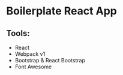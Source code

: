# Boilerplate React App

## Tools:
  - React
  - Webpack v1
  - Bootstrap & React Bootstrap
  - Font Awesome
